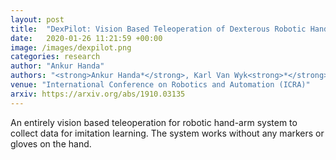 ```yaml
---
layout: post
title:  "DexPilot: Vision Based Teleoperation of Dexterous Robotic Hand-Arm System"
date:   2020-01-26 11:21:59 +00:00
image: /images/dexpilot.png
categories: research
author: "Ankur Handa"
authors: "<strong>Ankur Handa*</strong>, Karl Van Wyk<strong>*</strong>, Wei Yang, Jacky Liang, Yu-Wei Chao, Qian Wan, Stan Birchfield, Nathan Ratliff, Dieter Fox (<strong>*</strong> Equal Contribution)"
venue: "International Conference on Robotics and Automation (ICRA)"
arxiv: https://arxiv.org/abs/1910.03135
---
```

An entirely vision based teleoperation for robotic hand-arm system to collect data for imitation learning. The system works without any markers or gloves on the hand. 

